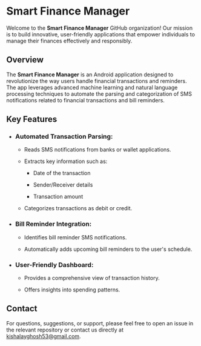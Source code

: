 
# Smart Finance Manager
Welcome to the **Smart Finance Manager** GitHub organization! Our mission is to build innovative, user-friendly applications that empower individuals to manage their finances effectively and responsibly.

## Overview

The **Smart Finance Manager** is an Android application designed to revolutionize the way users handle financial transactions and reminders. The app leverages advanced machine learning and natural language processing techniques to automate the parsing and categorization of SMS notifications related to financial transactions and bill reminders.

## Key Features

- ### Automated Transaction Parsing:

  - Reads SMS notifications from banks or wallet applications.

  - Extracts key information such as:

    - Date of the transaction

    - Sender/Receiver details

    - Transaction amount

  - Categorizes transactions as debit or credit.

- ### Bill Reminder Integration:

  - Identifies bill reminder SMS notifications.

  - Automatically adds upcoming bill reminders to the user's schedule.

- ### User-Friendly Dashboard:

  - Provides a comprehensive view of transaction history.

  - Offers insights into spending patterns.
 
## Contact

For questions, suggestions, or support, please feel free to open an issue in the relevant repository or contact us directly at kishalayghosh53@gmail.com.
